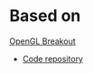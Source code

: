 # Based on

[OpenGL Breakout](https://learnopengl.com/In-Practice/2D-Game/Breakout)

* [Code repository](https://github.com/JoeyDeVries/LearnOpenGL/tree/master/resources/textures)
